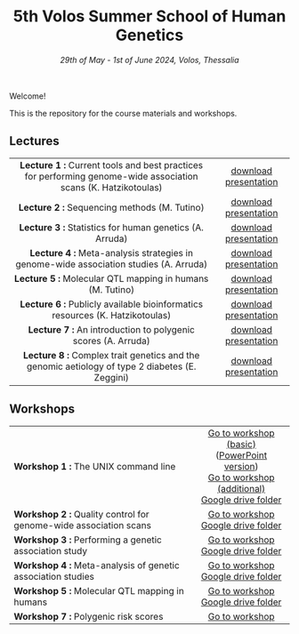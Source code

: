 <div align="center">
<h1>5th Volos Summer School of Human Genetics</h1>
<i>29th of May - 1st of June 2024, Volos, Thessalia</i>
</div>
<br>
<br>


Welcome! 

This is the repository for the course materials and workshops. 

## Lectures
<table>
<tr>
<td align="center"><strong>Lecture 1 : </strong> Current tools and best practices for performing genome-wide association scans (K. Hatzikotoulas)</td>
<td align="center"><a href="https://github.com/wtsi-team144/VolosSummerSchool/raw/master/VSS_2024/Lectures/Lecture1_QC.pdf">download presentation</a> </td>
</tr>
<tr>
<td align="center"><strong>Lecture 2 : </strong> Sequencing methods (M. Tutino)</td>
<td align="center"><a href="https://github.com/wtsi-team144/VolosSummerSchool/raw/master/VSS_2024/Lectures/Lecture2_Sequencing_methods.pdf">download presentation</a> </td>
</tr>
<tr>
<td align="center"><strong>Lecture 3 : </strong> Statistics for human genetics (A. Arruda)</td>
<td align="center"><a href="https://github.com/wtsi-team144/VolosSummerSchool/raw/master/VSS_2024/Lectures/Lecture3_Statistics.pdf">download presentation</a> </td>
</tr>
<tr>
<td align="center"><strong>Lecture 4 : </strong> Meta-analysis strategies in genome-wide association studies (A. Arruda)</td>
<td align="center"><a href="https://github.com/wtsi-team144/VolosSummerSchool/raw/master/VSS_2024/Lectures/Lecture4_MetaAnalysis.pdf">download presentation</a> </td>
</tr>
<tr>
<td align="center"><strong>Lecture 5 : </strong> Molecular QTL mapping in humans (M. Tutino)</td>
<td align="center"><a href="https://github.com/wtsi-team144/VolosSummerSchool/raw/master/VSS_2024/Lectures/Lecture5_molecularQTL.pdf">download presentation</a> </td>
</tr>
<tr>
<td align="center"><strong>Lecture 6 : </strong> Publicly available bioinformatics resources (K. Hatzikotoulas)</td>
<td align="center"><a href="https://github.com/wtsi-team144/VolosSummerSchool/raw/master/VSS_2024/Lectures/Lecture6_PublicResources.pdf">download presentation</a> </td>
<tr>
<td align="center"><strong>Lecture 7 : </strong> An introduction to polygenic scores (A.  Arruda)</td>
<td align="center"><a href="https://github.com/wtsi-team144/VolosSummerSchool/raw/master/VSS_2024/Lectures/Lecture7_PGS.pdf">download presentation</a> </td>
</tr>
<tr>
<td align="center"><strong>Lecture 8 : </strong> Complex trait genetics and the genomic aetiology of type 2 diabetes (E. Zeggini)</td>
<td align="center"><a href="https://github.com/wtsi-team144/VolosSummerSchool/raw/master/VSS_2024/Lectures/Lecture8_OA.pdf">download presentation</a> </td>
</tr>
</table>

## Workshops
<center>
<table align="center">
<tr>
<td><strong>Workshop 1 : </strong> The UNIX command line</td>
<td align="center"><a href="https://colab.research.google.com/github/hmgu-itg/VolosSummerSchool/blob/master/VSS_2024/1a_Workshop_Basic_UNIX/1a_Workshop_Basic_UNIX.ipynb?flush_cache=true">Go to workshop (basic)</a> <br>
(<a href="https://github.com/wtsi-team144/VolosSummerSchool/raw/master/VSS_2023/1a_Workshop_Basic_UNIX/Workshop1_BasicUnix.pptx">PowerPoint version</a>) <br>
<a href="https://colab.research.google.com/github/hmgu-itg/VolosSummerSchool/blob/master/VSS_2024/1b_Workshop_Additional_UNIX/1b_Workshop_Additional_UNIX.ipynb?flush_cache=true">Go to workshop (additional)</a> <br>
<a href="https://drive.google.com/drive/folders/1eJ4481Jz62V9c0tnbNkbXKE6GW4RX4Ll?usp=sharing">Google drive folder </a>
</td>
</tr>
<tr>
<td><strong>Workshop 2 : </strong> Quality control for genome-wide association scans</td>
<td align="center"><a href="https://colab.research.google.com/github/hmgu-itg/VolosSummerSchool/blob/master/VSS_2024/2_Workshop_Quality_Control/2_Workshop_Quality_Control.ipynb?flush_cache=true">Go to workshop</a> <br>
<a href="https://drive.google.com/drive/folders/1eJ4481Jz62V9c0tnbNkbXKE6GW4RX4Ll?usp=sharing">Google drive folder </a> 
</td>
</tr>
<tr>
<td><strong>Workshop 3 : </strong> Performing a genetic association study</td>
<td align="center"><a href="https://colab.research.google.com/github/hmgu-itg/VolosSummerSchool/blob/master/VSS_2024/3_Workshop_Genetic_Association/3_Workshop_Genetic_Association.ipynb">Go to workshop</a> <br>
<a href="https://drive.google.com/drive/folders/1eJ4481Jz62V9c0tnbNkbXKE6GW4RX4Ll?usp=sharing">Google drive folder </a>
</td>
</tr>
<tr>
<td><strong>Workshop 4 : </strong> Meta-analysis of genetic association studies</td>
<td align="center"><a href="https://colab.research.google.com/github/hmgu-itg/VolosSummerSchool/blob/master/VSS_2024/4_Workshop_Meta_Analysis/4_Workshop_Meta_analysis.ipynb">Go to workshop</a>  <br>
<a href="https://drive.google.com/drive/folders/1eJ4481Jz62V9c0tnbNkbXKE6GW4RX4Ll?usp=sharing">Google drive folder </a>
</td>
</tr>
<tr>
<td><strong>Workshop 5 : </strong> Molecular QTL mapping in humans</td>
<td align="center"><a href="https://colab.research.google.com/github/hmgu-itg/VolosSummerSchool/blob/master/VSS_2024/5_Workshop_molQTL/5_Workshop_molQTL.ipynb">Go to workshop</a>  <br>
<a href="https://drive.google.com/drive/folders/1eJ4481Jz62V9c0tnbNkbXKE6GW4RX4Ll?usp=sharing">Google drive folder </a>
</td>
</tr>
<tr>
<td><strong>Workshop 7 : </strong> Polygenic risk scores </td>
<td align="center"><a href="https://colab.research.google.com/github/hmgu-itg/VolosSummerSchool/blob/master/VSS_2024/7_Workshop_Polygenic_Scores/7_Workshop_PGS.ipynb">Go to workshop</a> </td>
</tr>
<tr>
</table>
</center>



